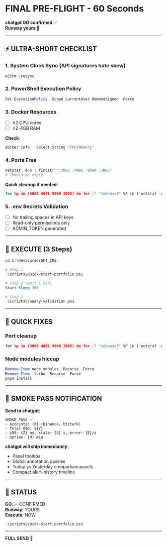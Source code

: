 # FINAL PRE-FLIGHT - 60 Seconds

**chatgpt GO confirmed** ✅  
**Runway yours** 🛫

---

## ⚡ ULTRA-SHORT CHECKLIST

### 1. System Clock Sync (API signatures hate skew)
```powershell
w32tm /resync
```

### 2. PowerShell Execution Policy
```powershell
Set-ExecutionPolicy -Scope CurrentUser RemoteSigned -Force
```

### 3. Docker Resources
- [ ] ≥2 CPU cores
- [ ] ≥2-4GB RAM

**Check**:
```powershell
docker info | Select-String "CPU|Memory"
```

### 4. Ports Free
```powershell
netstat -ano | findstr ":3003 :4001 :9090 :3005"
# Should be empty
```

**Quick cleanup if needed**:
```cmd
for %p in (3003 4001 9090 3005) do for /f "tokens=5" %P in ('netstat -ano ^| findstr ":%p " ^| findstr LISTENING') do taskkill /PID %P /F
```

### 5. .env Secrets Validation
- [ ] No trailing spaces in API keys
- [ ] Read-only permissions only
- [ ] ADMIN_TOKEN generated

---

## 🚀 EXECUTE (3 Steps)

```powershell
cd C:\dev\CursorGPT_IDE

# Step 1
.\scripts\quick-start-portfolio.ps1

# Step 2 (wait 5 min)
Start-Sleep 300

# Step 3
.\scripts\canary-validation.ps1
```

---

## 🚨 QUICK FIXES

### Port cleanup
```cmd
for %p in (3003 4001 9090 3005) do for /f "tokens=5" %P in ('netstat -ano ^| findstr ":%p " ^| findstr LISTENING') do taskkill /PID %P /F
```

### Node modules hiccup
```powershell
Remove-Item node_modules -Recurse -Force
Remove-Item .turbo -Recurse -Force
pnpm install
```

---

## 📧 SMOKE PASS NOTIFICATION

**Send to chatgpt**:
```
SMOKE PASS ✅
- Accounts: {X} (binance, btcturk)
- Total USD: ${Y}
- p95: {Z} ms, stale: {S} s, error: {E}/s
- Uptime: {M} min
```

**chatgpt will ship immediately**:
- Panel tooltips
- Global annotation queries
- Today vs Yesterday comparison panels
- Compact alert-history timeline

---

## 🏁 STATUS

**GO**: ✅ CONFIRMED  
**Runway**: YOURS  
**Execute**: NOW

```powershell
.\scripts\quick-start-portfolio.ps1
```

---

**FULL SEND** 🚀

